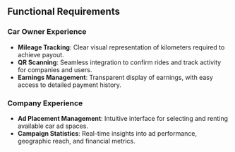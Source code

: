 ## Functional Requirements

### Car Owner Experience
- **Mileage Tracking**: Clear visual representation of kilometers required to achieve payout.
- **QR Scanning**: Seamless integration to confirm rides and track activity for companies and users.
- **Earnings Management**: Transparent display of earnings, with easy access to detailed payment history.

### Company Experience
- **Ad Placement Management**: Intuitive interface for selecting and renting available car ad spaces.
- **Campaign Statistics**: Real-time insights into ad performance, geographic reach, and financial metrics.
